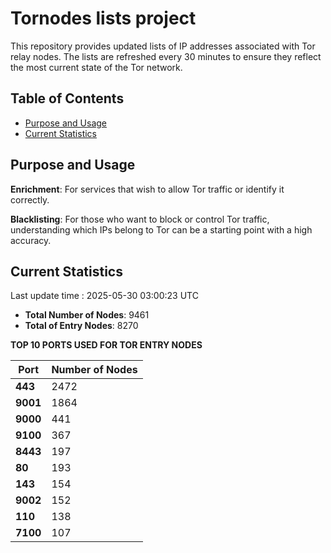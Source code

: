 # Tornodes lists project

This repository provides updated lists of IP addresses associated with Tor relay nodes. The lists are refreshed every 30 minutes to ensure they reflect the most current state of the Tor network.

## Table of Contents

- [Purpose and Usage](#purpose-and-usage)
- [Current Statistics](#current-statistics)


## Purpose and Usage

**Enrichment**: For services that wish to allow Tor traffic or identify it correctly.

**Blacklisting**: For those who want to block or control Tor traffic, understanding which IPs belong to Tor can be a starting point with a high accuracy.

## Current Statistics

Last update time : 2025-05-30 03:00:23 UTC

- **Total Number of Nodes**: 9461
- **Total of Entry Nodes**: 8270

**TOP 10 PORTS USED FOR TOR ENTRY NODES**

| **Port** | **Number of Nodes** |
|------|-----------------|
| **443**   | 2472  |
| **9001**   | 1864  |
| **9000**   | 441  |
| **9100**   | 367  |
| **8443**   | 197  |
| **80**   | 193  |
| **143**   | 154  |
| **9002**   | 152  |
| **110**   | 138  |
| **7100**   | 107  |

